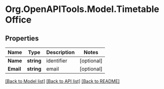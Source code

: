 # Org.OpenAPITools.Model.TimetableOffice
## Properties

Name | Type | Description | Notes
------------ | ------------- | ------------- | -------------
**Name** | **string** | identifier | [optional] 
**Email** | **string** | email | [optional] 

[[Back to Model list]](../README.md#documentation-for-models) [[Back to API list]](../README.md#documentation-for-api-endpoints) [[Back to README]](../README.md)

